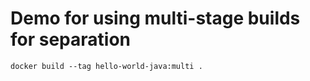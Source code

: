 # Demo for using multi-stage builds for separation

```
docker build --tag hello-world-java:multi .
```